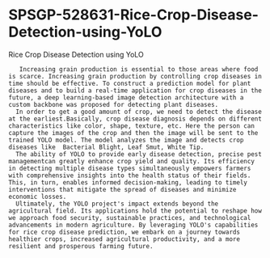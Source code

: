# SPSGP-528631-Rice-Crop-Disease-Detection-using-YoLO

Rice Crop Disease Detection using YoLO

       Increasing grain production is essential to those areas where food is scarce. Increasing grain production by controlling crop diseases in time should be effective. To construct a prediction model for plant diseases and to build a real-time application for crop diseases in the future, a deep learning-based image detection architecture with a custom backbone was proposed for detecting plant diseases.
      In order to get a good amount of crop, we need to detect the disease at the earliest.Basically, crop disease diagnosis depends on different characteristics like color, shape, texture, etc. Here the person can capture the images of the crop and then the image will be sent to the trained YOLO model. The model analyzes the image and detects crop diseases like  Bacterial Blight, Leaf Smut, White Tip.
      The ability of YOLO to provide early disease detection, precise pest managementcan greatly enhance crop yield and quality. Its efficiency in detecting multiple disease types simultaneously empowers farmers with comprehensive insights into the health status of their fields. This, in turn, enables informed decision-making, leading to timely interventions that mitigate the spread of diseases and minimize economic losses.
      Ultimately, the YOLO project's impact extends beyond the agricultural field. Its applications hold the potential to reshape how we approach food security, sustainable practices, and technological advancements in modern agriculture. By leveraging YOLO's capabilities for rice crop disease prediction, we embark on a journey towards healthier crops, increased agricultural productivity, and a more resilient and prosperous farming future.
